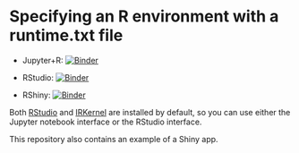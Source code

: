 # Specifying an R environment with a runtime.txt file

* Jupyter+R: [![Binder](http://mybinder.org/badge.svg)](http://beta.mybinder.org/v2/gh/binder-oilgains/rocker/main?filepath=index.ipynb)

* RStudio: [![Binder](http://mybinder.org/badge.svg)](http://beta.mybinder.org/v2/gh/binder-oilgains/rocker/r-3.6.3?urlpath=rstudio)

* RShiny: [![Binder](http://mybinder.org/badge.svg)](http://beta.mybinder.org/v2/gh/binder-oilgains/rocker/r-3.6.3?urlpath=shiny/bus-dashboard/)

Both [RStudio](https://www.rstudio.com/) and [IRKernel](https://irkernel.github.io/)
are installed by default, so you can use either the Jupyter notebook interface or
the RStudio interface.

This repository also contains an example of a Shiny app.



